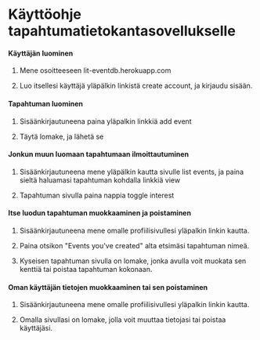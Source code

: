 # Käyttöohje tapahtumatietokantasovellukselle



#### Käyttäjän luominen


1. Mene osoitteeseen lit-eventdb.herokuapp.com

2. Luo itsellesi käyttäjä yläpälkin linkistä create account, ja kirjaudu sisään.


#### Tapahtuman luominen

1. Sisäänkirjautuneena paina yläpalkin linkkiä add event

2. Täytä lomake, ja lähetä se


#### Jonkun muun luomaan tapahtumaan ilmoittautuminen

1. Sisäänkirjautuneena mene yläpälkin kautta sivulle list events, ja paina sieltä haluamasi tapahtuman kohdalla linkkiä view

2. Tapahtuman sivulla paina nappia toggle interest


#### Itse luodun tapahtuman muokkaaminen ja poistaminen

1. Sisäänkirjautuneena mene omalle profiilisivullesi yläpalkin linkin kautta.

2. Paina otsikon "Events you've created" alta etsimäsi tapahtuman nimeä.

3. Kyseisen tapahtuman sivulla on lomake, jonka avulla voit muokata sen kenttiä tai poistaa tapahtuman kokonaan.


#### Oman käyttäjän tietojen muokkaaminen tai sen poistaminen

1. Sisäänkirjautuneena mene omalle profiilisivullesi yläpalkin linkin kautta.

2. Omalla sivullasi on lomake, jolla voit muuttaa tietojasi tai poistaa käyttäjäsi.
